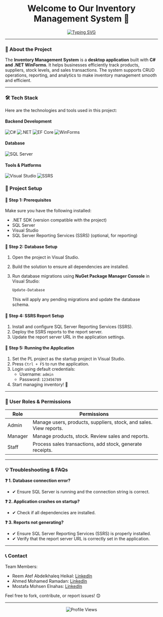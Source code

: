 <!-- Welcome Message -->
<h1 align="center">Welcome to Our Inventory Management System 👋</h1>

<!-- Typing effect for a cool introduction -->
<p align="center">
  <a href="https://git.io/typing-svg">
    <img src="https://readme-typing-svg.herokuapp.com?font=Fira+Code&pause=1000&color=F75C7E&center=true&vCenter=true&width=435&lines=Inventory+Management+System;Built+with+.NET+WinForms;Efficient+Product+Tracking" alt="Typing SVG" />
  </a>
</p>

---

### 👋 About the Project
The **Inventory Management System** is a **desktop application** built with **C# and .NET WinForms**. It helps businesses efficiently track products, suppliers, stock levels, and sales transactions. The system supports CRUD operations, reporting, and analytics to make inventory management smooth and efficient.

---

<!-- Tech Stack -->
### 🛠️ Tech Stack
Here are the technologies and tools used in this project:

#### Backend Development
<p align="left">
  <img src="https://img.shields.io/badge/C%23-239120?style=for-the-badge&logo=c-sharp&logoColor=white" alt="C#" />
  <img src="https://img.shields.io/badge/.NET-512BD4?style=for-the-badge&logo=dotnet&logoColor=white" alt=".NET" />
  <img src="https://img.shields.io/badge/Entity_Framework_Core-9B30B0?style=for-the-badge&logo=entity-framework&logoColor=white" alt="EF Core" />
  <img src="https://img.shields.io/badge/WinForms-512BD4?style=for-the-badge&logo=windows&logoColor=white" alt="WinForms" />
</p>

#### Database
<p align="left">
  <img src="https://img.shields.io/badge/SQL_Server-CC2927?style=for-the-badge&logo=microsoft-sql-server&logoColor=white" alt="SQL Server" />
</p>

#### Tools & Platforms
<p align="left">
  <img src="https://img.shields.io/badge/Visual_Studio-5C2D91?style=for-the-badge&logo=visual-studio&logoColor=white" alt="Visual Studio" />
  <img src="https://img.shields.io/badge/SQL_Server_Reporting_Services-2568C8?style=for-the-badge&logo=microsoft-sql-server-reporting-services&logoColor=white" alt="SSRS" />
</



---

### 📂 Project Setup

#### 🔹 Step 1: Prerequisites
Make sure you have the following installed:
* .NET SDK (version compatible with the project)
* SQL Server
* Visual Studio
* SQL Server Reporting Services (SSRS) (optional, for reporting)

#### 🔹 Step 2: Database Setup
1. Open the project in Visual Studio.
2. Build the solution to ensure all dependencies are installed.
3. Run database migrations using **NuGet Package Manager Console** in Visual Studio:

    ```bash
    Update-Database
    ```

    This will apply any pending migrations and update the database schema.


#### 🔹 Step 4: SSRS Report Setup
1. Install and configure SQL Server Reporting Services (SSRS).
2. Deploy the SSRS reports to the report server.
3. Update the report server URL in the application settings.

#### 🔹 Step 5: Running the Application
1. Set the PL project as the startup project in Visual Studio.
2. Press `Ctrl + F5` to run the application.
3. Login using default credentials:
    * Username: `admin`
    * Password: `123456789`
4. Start managing inventory! 🚀



---

### 👤 User Roles & Permissions
| Role     | Permissions                                                                        |
| -------- | ---------------------------------------------------------------------------------- |
| Admin    | Manage users, products, suppliers, stock, and sales. View reports.                 |
| Manager  | Manage products, stock. Review sales and reports.                                  |
| Staff    | Process sales transactions, add stock, generate receipts.                          |

---

### 💡 Troubleshooting & FAQs

**❓ 1. Database connection error?**
* ✔ Ensure SQL Server is running and the connection string is correct.

**❓ 2. Application crashes on startup?**
* ✔ Check if all dependencies are installed.

**❓ 3. Reports not generating?**
* ✔ Ensure SQL Server Reporting Services (SSRS) is properly installed.
* ✔ Verify that the report server URL is correctly set in the application.

---

### 📞 Contact 
Team Members:
- Reem Atef Abdelkhaleq Heikal: [LinkedIn](http://www.linkedin.com/in/reem-heikal)
- Ahmed Mohamed Ramadan: [LinkedIn](https://www.linkedin.com/in/ahmed-ramadan-28333423a/)
- Mostafa Mohsen Elnahas: [LinkedIn](https://www.linkedin.com/in/mostafa-elnahas/)  

Feel free to fork, contribute, or report issues! 😊

---

<p align="center">
  <img src="https://komarev.com/ghpvc/?username=ahmedmoramadan&label=Profile%20Views&color=F75C7E&style=flat" alt="Profile Views" />
</p>
